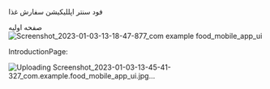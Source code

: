 فود سنتر اپللیکیشن سفارش غذا

صفحه اولیه
![Screenshot_2023-01-03-13-18-47-877_com example food_mobile_app_ui](https://user-images.githubusercontent.com/76970164/210335608-cee9134f-9e8c-4124-87ce-7db09829a377.jpg)

IntroductionPage:


![Uploading Screenshot_2023-01-03-13-45-41-327_com.example.food_mobile_app_ui.jpg…]()
